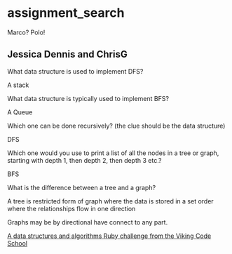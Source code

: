 # assignment_search
Marco?  Polo!

Jessica Dennis and ChrisG
   ----------------------------------------------------------------
What data structure is used to implement DFS?
  
  A stack

What data structure is typically used to implement BFS?

  A Queue


Which one can be done recursively? (the clue should be the data structure)

  DFS


Which one would you use to print a list of all the nodes in a tree or graph, starting with depth 1, then depth 2, then depth 3 etc.?


  BFS

What is the difference between a tree and a graph?

  A tree is restricted form of graph where the data is stored in a set order where the relationships flow in one direction

  Graphs may be by directional have connect to any part.




[A data structures and algorithms Ruby challenge from the Viking Code School](http://www.vikingcodeschool.com)
